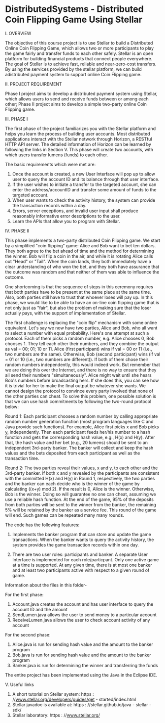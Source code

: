 # DistributedSystems - Distributed Coin Flipping Game Using Stellar

I. OVERVIEW

The objective of this course project is to use Stellar to build a Distributed Online Coin Flipping Game, which allows two or more
participants to play the game fairly and transfer funds to each other safely. Stellar is an open platform for building financial products
that connect people everywhere. The goal of Stellar is to achieve fast, reliable and near-zero-cost transfers. By using the services
provided by the stellar platform, we can build adistributed payment system to support online Coin Flipping game.

II. PROJECT REQUIREMENT

Phase I project aims to develop a distributed payment system using Stellar, which allows users to send and receive funds between or
among each other; Phase II project aims to develop a simple two-party online Coin Flipping game.

III. PHASE I

The first phase of the project familiarizes you with the Stellar platform and helps you learn the process of building user accounts.
Most distributed applications interact with the Stellar network through Horizon, a RESTful HTTP API server. The detailed information of
Horizon can be learned by following the links in Section V. This phase will create two accounts, with which users transfer lumens
(funds) to each other. 

The basic requirements which were met are:

1. Once the account is created, a new User Interface will pop up to allow user to query the account ID and its balance through that user
interface.
2. If the user wishes to initiate a transfer to the targeted account, she can enter the address/accountID and transfer some amount of
funds to the targeted account.
3. When user wants to check the activity history, the system can provide the transaction records within a day.
4. Errors, server exceptions, and invalid user input shall produce reasonably informative error descriptions to the user.
5. Learn the APIs that allow you to program with Stellar.

IV. PHASE II

This phase implements a two-party distributed Coin Flipping game. We start by a simplified "coin flipping" game: Alice and Bob want to
bet ten dollars. They both agree to the bet ahead of time and the method for determining the winner. Bob will flip a coin in the air,
and while it is rotating Alice calls out "Head" or "Tail". When the coin lands, they both immediately have a clear understanding of
who won the bet, and they both have assurance that the outcome was random and that neither of them was able to influence the outcome.

One shortcoming is that the sequence of steps in this ceremony requires that both parties have to be present at the same place at the
same time. Also, both parties still have to trust that whoever loses will pay up. In this phase, we would like to be able to have an
on-line coin  flipping game that is not only just as "fair", but also the problem of making sure that the loser actually pays, with the
support of implementation of Stellar.

The first challenge is replacing the "coin flip" mechanism with some online equivalent. Let's say we now have two parties, Alice and Bob, who all want to select a number with equal probability. Here's one attempt at such a protocol. Each of them picks a random number, e.g. Alice chooses 0, Bob chooses 1. They tell each other their numbers, and they combine the output as val = 00; 01; 10 or 11. Alice (first participant) wins if val = 00 or 11 (i.e., two numbers are the same). Otherwise, Bob (second participant) wins (if val = 01 or 10 (i.e., two numbers are different)). If both of them chose their random numbers independently, this would indeed work. But remember that we are doing this over the Internet, and there is no way to ensure that they all send their numbers "simultaneously". Alice might wait until she hears Bob's numbers before broadcasting hers. If she does this, you can see how it is trivial for her to make the final output be whatever she wants. We cannot design the protocol to convince every party involved that none of the other parties can cheat. To solve this problem, one possible solution is that we can use hash commitments by following the two-round protocol below:

Round 1: Each participant chooses a random number by calling appropriate random number generation function (most program languages like
C and Java provide such functions). For example, Alice first picks x and Bob picks y, independently. Then each participant feeds her/his
number to a hash function and gets the corresponding hash value, e.g., H(x) and H(y). After that, the hash value and her bet (e.g., 20
lumens) should be sent to an independent 3rd-party banker. The banker will collect and keep the hash values and the bets deposited from
each participant as well as the transaction time. 

Round 2: The two parties reveal their values, x and y, to each other and the 3rd-party banker. If both x and y revealed by the
participants are consistent with the committed H(x) and H(y) in Round 1, respectively, the two parties and the banker can each decide
who is the winner of the game by calculating ((x+y) mod 2). If the result is 0, Alice is the winner. Otherwise, Bob is the winner. Doing
so will guarantee no one can cheat, assuming we use a reliable hash function. At the end of the game, 95% of the deposits from both
parties will be sent to the winner from the banker, the remaining 5% will be retained by the banker as a service fee. This round of the
game will end. Such games can be repeated many many rounds.

The code has the following features:

1. Implements the banker program that can store and update the game transactions. When the banker wants to query the activity history, the system provides the game transaction records within one day.

2. There are two user roles: participants and banker. A separate User Interface is implemented for each role/particpant. Only one active game at a time is supported. At any given time, there is at most one banker and at least two participants active with respect to
a given round of game.

Information about the files in this folder-


For the first phase:

  1)	Account.java creates the account and has user interface to query the account ID and the amount
  2)	SendLumen.java allows the user to send money to a particular account
  3)	ReceiveLumen.java allows the user to check account activity of any account 
  
For the second phase:

  1)	Alice.java is run for sending hash value and the amount to the banker program
  2)	Bob.java is run for sending hash value and the amount to the banker program
  3)	Banker.java is run for determining the winner and transferring the funds

The entire project has been implemented using the Java in the Eclipse IDE.

V. Useful links

1. A short tutorial on Stellar system: https : //www.stellar.org/developers/guides/get - started/index.html
2. Stellar javadoc is available at: https : //stellar.github.io/java - stellar - sdk/
3. Stellar laboratory: https : //www.stellar.org/
